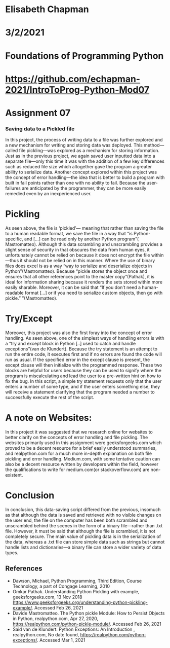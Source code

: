 # Elisabeth Chapman
# 3/2/2021
# Foundations of Programming Python
# [](url)https://github.com/echapman-2021/IntroToProg-Python-Mod07
# Assignment 07
### Saving data to a Pickled file
In this project, the process of writing data to a file was further explored and a new mechanism for writing and storing data was deployed. This method—called file pickling—was explored as a mechanism for storing information. Just as in the previous project, we again saved user inputted data into a separate file—only this time it was with the addition of a few key differences such as reduced file size which altogether gave the program a greater ability to serialize data. Another concept explored within this project was the concept of error handling—the idea that is better to build a program with built in fail points rather than one with no ability to fail. Because the user-failures are anticipated by the programmer, they can be more easily remedied even by an inexperienced user.
# Pickling
 
As seen above, the file is ‘pickled’— meaning that rather than saving the file to a human readable format, we save the file in a way that “is Python-specific, and […] can be read only by another Python program”( Mastromatteo). Although this data scrambling and unscrambling provides a slight sense  of security in that obscures the data from human eyes, it unfortunately cannot be relied on because it does not encrypt the file within—thus it should not be relied on in this manner. Where the use of binary files does excel is as a way “way to serialize and deserialize objects in Python”(Mastromatteo). Because “pickle stores the object once and ensures that all other references point to the master copy”(Pathak), it is ideal for information sharing because it renders the sets stored within more easily sharable. Moreover, it can be said that  “If you don’t need a human-readable format […] or if you need to serialize custom objects, then go with pickle.” ”(Mastromatteo).

# Try/Except
 
Moreover, this project was also the first foray into the concept of error handling. As seen above, one of the simplest ways of handling errors is with a “try and except block in Python [..] used to catch and handle exceptions”(van de Klundert). Because the try statement is an attempt to run the entire code, it executes first and if no errors are found the code will run as usual. If the specified error in the except clause is present, the except clause will then initialize with the programmed response. These two blocks are helpful for users because they can be used to signify where the program is miscalculating and lead the user to a pre-written hint on how to fix the bug. In this script,  a simple try statement requests only that the user enters a number of some type, and if the user enters something else, they will receive a statement clarifying that the program needed a number to successfully execute the rest of the script. 
# A note on Websites: 
In this project it was suggested that we research online for websites to better clarify on the concepts of error handling and file pickling. The websites primarily used in this assignment were geeksforgeeks.com which proved to be a decent resource for a brief easily understood summaries,  and realpython.com for a much more in-depth explanation on both file pickling and error handling. Medium.com, with some tentative caution can also be a decent resource written by developers within the field, however the qualifications to write for medium.com(or stackoverflow.com) are non-existent.
# Conclusion
In conclusion, this data-saving script differed from the previous, insomuch as that although the data is saved and retrieved with no visible changes on the user end, the file on the computer has been both scrambled and unscrambled behind the scenes in the form of a binary file—rather than .txt file. However, it must be said that although the file is scrambled, it is not completely secure. The main value of pickling data is in the serialization of the data, whereas a .txt file can store simple data such as strings but cannot handle lists and dictionaries—a binary file can store a wider variety of data types. 
  
## References
-	Dawson, Michael, Python Programming, Third Edition, Course Technology, a part of Congage Learning, 2010
-	Omkar Pathak. Understanding Python Pickling with example, geeksforgeeks.com, 13 Nov 2018 https://www.geeksforgeeks.org/understanding-python-pickling-example/. Accessed Feb 26, 2021
- Davide Mastromatteo. The Python pickle Module: How to Persist Objects in Python, realpython.com, Apr 27, 2020,  https://realpython.com/python-pickle-module/. Accessed Feb 26, 2021
-	Said van de Klundert. Python Exceptions: An Introduction , realpython.com, No date found, https://realpython.com/python-exceptions/. Accessed Mar 1, 2021



